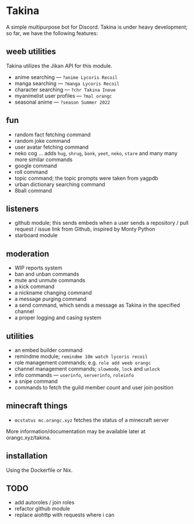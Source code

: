 # Takina
A simple multipurpose bot for Discord. Takina is under heavy development; so far, we have the following features:

## weeb utilities
Takina utilizes the Jikan API for this module.

- anime searching — `?anime Lycoris Recoil`
- manga searching — `?manga Lycoris Recoil`
- character searching — `?chr Takina Inoue`
- myanimelist user profiles — `?mal orangc`
- seasonal anime — `?season Summer 2022`

## fun
- random fact fetching command
- random joke command
- user avatar fetching command
- neko cog ... adds `hug`, `shrug`, `bonk`, `yeet`, `neko`, `stare` and many many more similar commands
- google command
- roll command
- topic command; the topic prompts were taken from yagpdb
- urban dictionary searching command
- 8ball command

## listeners
- github module; this sends embeds when a user sends a repository / pull request / issue link from Github, inspired by Monty Python
- starboard module

## moderation
- WIP reports system
- ban and unban commands
- mute and unmute commands
- a kick command
- a nickname changing command
- a message purging command
- a send command, which sends a message as Takina in the specified channel
- a proper logging and casing system

## utilities
- an embed builder command
- remindme module; `remindme 10m watch lycoris recoil`
- role management commands; e.g. `role add weeb orangc`
- channel management commands; `slowmode`, `lock` and `unlock`
- info commands — `userinfo`, `serverinfo`, `roleinfo`
- a snipe command
- commands to fetch the guild member count and user join position

## minecraft things
- `mcstatus mc.orangc.xyz` fetches the status of a minecraft server

More information/documentation may be available later at orangc.xyz/takina.

## installation
Using the Dockerfile or Nix.

## TODO
- add autoroles / join roles
- refactor github module
- replace aiohttp with requests where i can